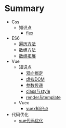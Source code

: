 # Summary
* Css
    * 知识点
        * [flex](Css/interview_flex.md)
* ES6
    * [遍历方法](ES6/interview_iterator.md)
    * [数组方法](ES6/interview_arrayMethods.md)
    * [数组拓展](ES6/interview_arrayExpand.md)
* Vue
    * 知识点
        * [双向绑定](Vue/interview/interview_mvvm.md)
        * [虚拟DOM](Vue/interview/interview_vdom.md)
        * [参数传递](Vue/interview/interview_paramsPassing.md)
        * [class与style](Vue/interview/interview_class&style.md)
        * [render与template](Vue/interview/interview_render&template.md)
    * Vuex
        * [vuex知识点](Vue/interview/interview_vueX.md)
* 代码优化
    * [vue代码优化](Optimize/interview_optimize_vue.md)
